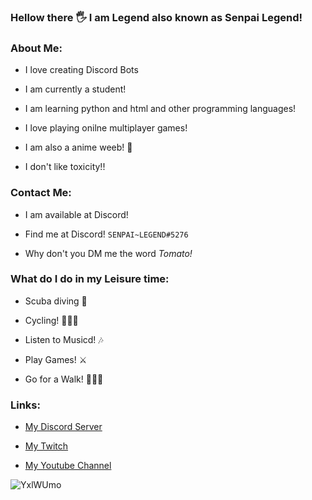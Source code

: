 ### Hellow there 🖐 I am Legend also known as Senpai Legend!

<!--
**legendlife/legendlife** is a ✨ _special_ ✨ repository because its `README.md` (this file) appears on your GitHub profile.

Here are some ideas to get you started:

- 🔭 I’m currently working on ...
- 🌱 I’m currently learning ...
- 👯 I’m looking to collaborate on ...
- 🤔 I’m looking for help with ...
- 💬 Ask me about ...
- 📫 How to reach me: ...
- 😄 Pronouns: ...
- ⚡ Fun fact: ...
-->
### About Me:

- I love creating Discord Bots
 
- I am currently a student!
 
- I am learning python and html and other programming languages!
 
- I love playing onilne multiplayer games!
 
- I am also a anime weeb! 🤣
 
- I don't like toxicity!!

### Contact Me:

- I am available at Discord!

- Find me at Discord! `SENPAI~LEGEND#5276`
 
- Why don't you DM me the word _Tomato!_ 

### What do I do in my Leisure time:

- Scuba diving 🤿

- Cycling! 🚴🏻‍♂️

- Listen to Musicd! 🎶

- Play Games! ⚔

- Go for a Walk! 🚶🏻‍♂

### Links:

- [My Discord Server](https://discord.gg/PKnEXp6Hmh)

- [My Twitch](https://www.twitch.tv/legendlife9272)

- [My Youtube Channel](https://www.youtube.com/channel/UC9wf9I5cqVRZsFIUGL-1GxQ)
 
 
![YxlWUmo](https://user-images.githubusercontent.com/80240062/134760330-1ae66dcf-2d8f-4666-87be-fd770c2c948f.gif)

